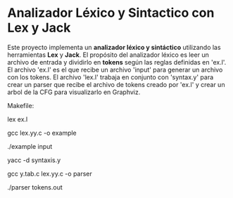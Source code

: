 # Analizador Léxico y Sintactico con Lex y Jack

Este proyecto implementa un **analizador léxico y sintáctico** utilizando las herramientas **Lex** y **Jack**. El propósito del analizador léxico es leer un archivo de entrada y dividirlo en **tokens** según las reglas definidas  en 'ex.l'. El archivo 'ex.l' es el que recibe un archivo 'input' para generar un archivo con los tokens. El archivo 'lex.l' trabaja en conjunto con 'syntax.y' para crear un parser que recibe el archivo de tokens creado por 'ex.l' y crear un arbol de la CFG para visualizarlo en Graphviz. 

Makefile:

lex ex.l

gcc lex.yy.c -o example

./example input

yacc -d syntaxis.y

gcc y.tab.c lex.yy.c -o parser 
 
./parser tokens.out
